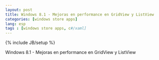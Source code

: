 ```yaml
---
layout: post
title: Windows 8.1 - Mejoras en performance en GridView y ListView
categories: [windows store apps]
lang: esp
tags : [windows store apps, c#/xaml]
---
```


{% include JB/setup %}

Windows 8.1 - Mejoras en performance en GridView y ListView
